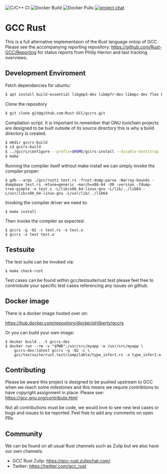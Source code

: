 ![C/C++ CI](https://github.com/philberty/gccrs/workflows/C/C++%20CI/badge.svg)
![Docker Build](https://img.shields.io/docker/cloud/build/philberty/gccrs)
![Docker Pulls](https://img.shields.io/docker/pulls/philberty/gccrs)
[![project chat](https://img.shields.io/badge/zulip-join_chat-brightgreen.svg)](https://gcc-rust.zulipchat.com/)
# GCC Rust

This is a full alternative implementaion of the Rust language ontop of GCC.
Please see the accompanying reporting repository: https://github.com/Rust-GCC/Reporting for
status reports from Philip Herron and tast tracking overviews.

## Development Enviroment

Fetch dependancies for ubuntu:

```bash
$ apt install build-essential libgmp3-dev libmpfr-dev libmpc-dev flex bison autogen gcc-multilib
```

Clone the repository

```bash
$ git clone git@github.com:Rust-GCC/gccrs.git
```

Compilation script. It is important to remember that GNU toolchain projects are designed to be built outside of its source directory
this is why a build directory is created.

```bash
$ mkdir gccrs-build
$ cd gccrs-build
$ ../gccrs/configure --prefix=$HOME/gccrs-install --disable-bootstrap --enable-multilib --enable-languages=rust
$ make
```

Running the compiler itself without make install we can simply invoke the compiler proper:

```
$ gdb --args ./gcc/rust1 test.rs -frust-dump-parse -Warray-bounds -dumpbase test.rs -mtune=generic -march=x86-64 -O0 -version -fdump-tree-gimple -o test.s -L/lib/x86_64-linux-gnu -L/lib/../lib64 -L/usr/lib/x86_64-linux-gnu -L/usr/lib/../lib64
```

Invoking the compiler driver we need to:

```
$ make install
```

Then invoke the compiler as expected:

```
$ gccrs -g -O2 -c test.rs -o test.o
$ gccrs -o test test.o
```

## Testsuite

The test suite can be invoked via:

```
$ make check-rust
```

Test cases can be found within gcc/testsuite/rust.test please feel free to contriobute your specific
test cases referencing any issues on github.

## Docker image

There is a docker image hosted over on: 

https://hub.docker.com/repository/docker/philberty/gccrs

Or you can build your own image:

```
$ docker build . -t gccrs-dev
$ docker run --rm -v "$PWD":/usr/src/myapp -w /usr/src/myapp \
    gccrs-dev:latest gccrs -g -O2 -c \
    gcc/testsuite/rust.test/compilable/type_infer1.rs -o type_infer1.o
```

## Contributing

Please be aware this project is designed to be pushed upstream to GCC when we reach some milestones and this means we require
contribtions to have copyright assignment in place. Please see: https://gcc.gnu.org/contribute.html

Not all contributions must be code, we would love to see new test cases or bugs and issues to be reported. Feel free to add any comments on open PRs

## Community

We can be found on all usual Rust channels such as Zulip but we also have our own channels:

 * GCC Rust Zulip: https://gcc-rust.zulipchat.com/
 * Twitter: https://twitter.com/gcc_rust
